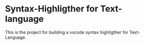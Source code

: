 # Syntax-Highligther for Text-language

This is the project for building a vscode syntax highligther for Text-Language.
